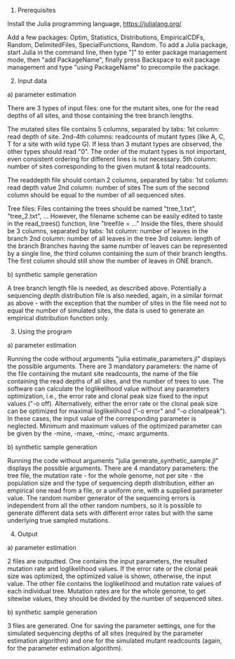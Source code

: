 1) Prerequisites

Install the Julia programming language, https://julialang.org/

Add a few packages: Optim, Statistics, Distributions, EmpiricalCDFs, Random, DelimitedFiles, SpecialFunctions, Random. 
To add a Julia package, start Julia in the command line, then type "]" to enter package management mode, then "add PackageName", finally press Backspace to exit package management and type "using PackageName" to precompile the package.


2) Input data

a) parameter estimation

There are 3 types of input files: one for the mutant sites, one for the read depths of all sites, and those containing the tree branch lengths.

The mutated sites file contains 5 columns, separated by tabs:
1st column: read depth of site.
2nd-4th columns: readcounts of mutant types (like A, C, T for a site with wild type G). If less than 3 mutant types are observed, the other types should read "0". The order of the mutant types is not important, even consistent ordering for different lines is not necessary.
5th column: number of sites corresponding to the given mutant & total readcounts.

The readdepth file should contain 2 columns, separated by tabs: 
1st column: read depth value
2nd column: number of sites
The sum of the second column should be equal to the number of all sequenced sites.

Tree files:
Files containing the trees should be named "tree_1.txt", "tree_2.txt", ... However, the filename scheme can be easily edited to taste in the read_trees() function, line "treefile = ..."
Inside the files, there should be 3 columns, separated by tabs:
1st column: number of leaves in the branch
2nd column: number of all leaves in the tree
3rd column: length of the branch
Branches having the same number of leaves can be represented by a single line, the third column containing the sum of their branch lengths. The first column should still show the number of leaves in ONE branch.

b) synthetic sample generation

A tree branch length file is needed, as described above. Potentially a sequencing depth distribution file is also needed, again, in a similar format as above - with the exception that the number of sites in the file need not to equal the number of simulated sites, the data is used to generate an empirical distribution function only.


3) Using the program

a) parameter estimation

Running the code without arguments "julia estimate_parameters.jl" displays the possible arguments.
There are 3 mandatory parameters: the name of the file containing the mutant site readcounts, the name of the file containing the read depths of all sites, and the number of trees to use.
The software can calculate the loglikelihood value without any parameters optimization, i.e., the error rate and clonal peak size fixed to the input values ("-o off). Alternatively, either the error rate or the clonal peak size can be optimized for maximal loglikelihood ("-o error" and "-o clonalpeak"). In these cases, the input value of the corresponding parameter is neglected. Minimum and maximum values of the optimized parameter can be given by the -mine, -maxe, -minc, -maxc arguments.

b) synthetic sample generation

Running the code without arguments "julia generate_synthetic_sample.jl" displays the possible arguments.
There are 4 mandatory parameters: the tree file, the mutation rate - for the whole genome, not per site - the population size and the type of sequencing depth distribution, either an empirical one read from a file, or a uniform one, with a supplied parameter value.
The random number generator of the sequencing errors is independent from all the other random numbers, so it is possible to generate different data sets with different error rates but with the same underlying true sampled mutations.


4) Output

a) parameter estimation

2 files are outputted. One contains the input parameters, the resulted mutation rate and loglikelihood values. If the error rate or the clonal peak size was optimized, the optimized value is shown, otherwise, the input value.
The other file contains the loglikelihood and mutation rate values of each individual tree.
Mutation rates are for the whole genome, to get sitewise values, they should be divided by the number of sequenced sites.

b) synthetic sample generation

3 files are generated. One for saving the parameter settings, one for the simulated sequencing depths of all sites (required by the parameter estimation algorithm) and one for the simulated mutant readcounts (again, for the parameter estimation algorithm).

